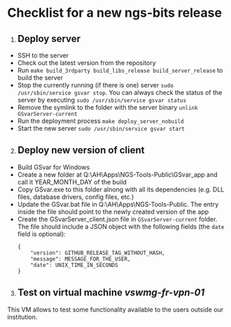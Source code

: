 # Checklist for a new ngs-bits release

1. ## Deploy server
- SSH to the server
- Check out the latest version from the repository
- Run `make build_3rdparty build_libs_release build_server_release` to build the server
- Stop the currently running (if there is one) server `sudo /usr/sbin/service gsvar stop`. You can always check the status of the server by executing `sudo /usr/sbin/service gsvar status`
- Remove the symlink to the folder with the server binary `unlink GSvarServer-current`
- Run the deployment process `make deploy_server_nobuild`
- Start the new server `sudo /usr/sbin/service gsvar start`
2. ## Deploy new version of client
- Build GSvar for Windows
- Create a new folder at Q:\AH\Apps\NGS-Tools-Public\GSvar_app and call it YEAR_MONTH_DAY of the build
- Copy GSvar.exe to this folder alnong with all its dependencies (e.g. DLL files, database drivers, config files, etc.)
- Update the GSvar.bat file in Q:\AH\Apps\NGS-Tools-Public\. The entry inside the file should point to the newly created version of the app
- Create the GSvarServer_client.json file in `GSvarServer-current` folder. The file should include a JSON object with the following fields (the `date` field is optional):
    ``` 
    {
        "version": GITHUB_RELEASE_TAG_WITHOUT_HASH,
        "message": MESSAGE_FOR_THE_USER,
        "date": UNIX_TIME_IN_SECONDS
    }
    ```

3. ## Test on virtual machine *vswmg-fr-vpn-01*
This VM allows to test some functionality available to the users outside our institution. 
